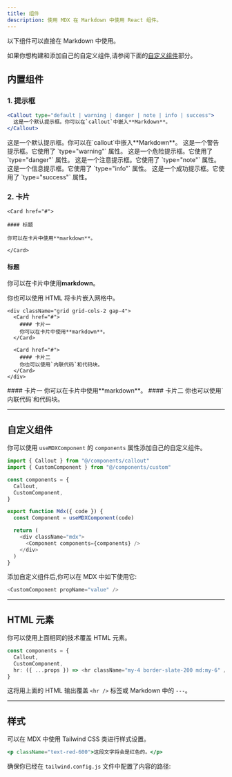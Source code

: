 ```yaml
---
title: 组件
description: 使用 MDX 在 Markdown 中使用 React 组件。
---
```


以下组件可以直接在 Markdown 中使用。

如果你想构建和添加自己的自定义组件,请参阅下面的[自定义组件](#自定义组件)部分。

## 内置组件

### 1. 提示框

```jsx
<Callout type="default | warning | danger | note | info | success">
  这是一个默认提示框。你可以在`callout`中嵌入**Markdown**。
</Callout>
```

<Callout>
  这是一个默认提示框。你可以在`callout`中嵌入**Markdown**。
</Callout>

<Callout type="warning">
  这是一个警告提示框。它使用了 `type="warning"` 属性。
</Callout>

<Callout type="danger">
  这是一个危险提示框。它使用了 `type="danger"` 属性。
</Callout>

<Callout type="note">
  这是一个注意提示框。它使用了 `type="note"` 属性。
</Callout>

<Callout type="info">
  这是一个信息提示框。它使用了 `type="info"` 属性。
</Callout>

<Callout type="success">
  这是一个成功提示框。它使用了 `type="success"` 属性。
</Callout>

### 2. 卡片

```mdx
<Card href="#">

#### 标题

你可以在卡片中使用**markdown**。

</Card>
```

<Card href="#">

#### 标题

你可以在卡片中使用**markdown**。

</Card>

你也可以使用 HTML 将卡片嵌入网格中。

```mdx
<div className="grid grid-cols-2 gap-4">
  <Card href="#">
    #### 卡片一
    你可以在卡片中使用**markdown**。
  </Card>

  <Card href="#">
    #### 卡片二
    你也可以使用`内联代码`和代码块。
  </Card>
</div>
```

<div className="grid grid-cols-2 gap-4">
  <Card href="#">
    #### 卡片一
    你可以在卡片中使用**markdown**。
  </Card>

  <Card href="#">
    #### 卡片二
    你也可以使用`内联代码`和代码块。
  </Card>
</div>

---

## 自定义组件

你可以使用 `useMDXComponent` 的 `components` 属性添加自己的自定义组件。

```ts title="components/mdx.tsx" {2,6}
import { Callout } from "@/components/callout"
import { CustomComponent } from "@/components/custom"

const components = {
  Callout,
  CustomComponent,
}

export function Mdx({ code }) {
  const Component = useMDXComponent(code)

  return (
    <div className="mdx">
      <Component components={components} />
    </div>
  )
}
```

添加自定义组件后,你可以在 MDX 中如下使用它:

```js
<CustomComponent propName="value" />
```

---

## HTML 元素

你可以使用上面相同的技术覆盖 HTML 元素。

```ts {4}
const components = {
  Callout,
  CustomComponent,
  hr: ({ ...props }) => <hr className="my-4 border-slate-200 md:my-6" />,
}
```

这将用上面的 HTML 输出覆盖 `<hr />` 标签或 Markdown 中的 `---`。

---

## 样式

可以在 MDX 中使用 Tailwind CSS 类进行样式设置。

```jsx
<p className="text-red-600">这段文字将会是红色的。</p>
```

确保你已经在 `tailwind.config.js` 文件中配置了内容的路径:
